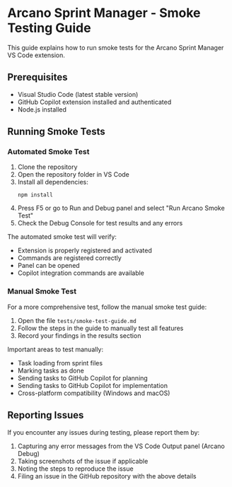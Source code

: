 # Arcano Sprint Manager - Smoke Testing Guide

This guide explains how to run smoke tests for the Arcano Sprint Manager VS Code extension.

## Prerequisites

- Visual Studio Code (latest stable version)
- GitHub Copilot extension installed and authenticated
- Node.js installed

## Running Smoke Tests

### Automated Smoke Test

1. Clone the repository
2. Open the repository folder in VS Code
3. Install all dependencies:
   ```
   npm install
   ```
4. Press F5 or go to Run and Debug panel and select "Run Arcano Smoke Test"
5. Check the Debug Console for test results and any errors

The automated smoke test will verify:
- Extension is properly registered and activated
- Commands are registered correctly
- Panel can be opened
- Copilot integration commands are available

### Manual Smoke Test

For a more comprehensive test, follow the manual smoke test guide:

1. Open the file `tests/smoke-test-guide.md`
2. Follow the steps in the guide to manually test all features
3. Record your findings in the results section

Important areas to test manually:
- Task loading from sprint files
- Marking tasks as done
- Sending tasks to GitHub Copilot for planning
- Sending tasks to GitHub Copilot for implementation
- Cross-platform compatibility (Windows and macOS)

## Reporting Issues

If you encounter any issues during testing, please report them by:

1. Capturing any error messages from the VS Code Output panel (Arcano Debug)
2. Taking screenshots of the issue if applicable
3. Noting the steps to reproduce the issue
4. Filing an issue in the GitHub repository with the above details
